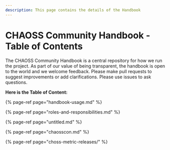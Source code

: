 ```yaml
---
description: This page contains the details of the Handbook
---
```


# CHAOSS Community Handbook - Table of Contents

The CHAOSS Community Handbook is a central repository for how we run the project. As part of our value of being transparent, the handbook is open to the world and we welcome feedback. Please make pull requests to suggest improvements or add clarifications. Please use issues to ask questions.

**Here is the Table of Content:**

{% page-ref page="handbook-usage.md" %}

{% page-ref page="roles-and-responsibilities.md" %}

{% page-ref page="untitled.md" %}

{% page-ref page="chaosscon.md" %}

{% page-ref page="choss-metric-releases/" %}

